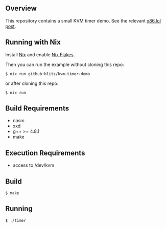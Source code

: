 ## Overview

This repository contains a small KVM timer demo. See the relevant [x86.lol post](https://x86.lol/generic/2023/11/07/split-lock.html).

## Running with Nix

Install [Nix](https://nix.dev/install-nix#install-nix) and enable [Nix Flakes](https://nixos.wiki/wiki/Flakes).

Then you can run the example without cloning this repo:

```console
$ nix run github:blitz/kvm-timer-demo
```

or after cloning this repo:

```console
$ nix run
```

## Build Requirements

- nasm
- xxd
- g++ >= 4.8.1
- make

## Execution Requirements

- access to /dev/kvm

## Build

```console
$ make
```

## Running

```console
$ ./timer
```

